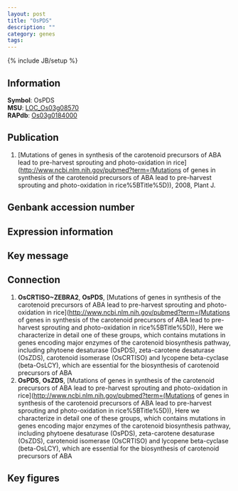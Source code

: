 ```yaml
---
layout: post
title: "OsPDS"
description: ""
category: genes
tags: 
---
```

{% include JB/setup %}

## Information
__Symbol__: OsPDS  
__MSU__: [LOC_Os03g08570](http://rice.plantbiology.msu.edu/cgi-bin/ORF_infopage.cgi?orf=LOC_Os03g08570)  
__RAPdb__: [Os03g0184000](http://rapdb.dna.affrc.go.jp/viewer/gbrowse_details/irgsp1?name=Os03g0184000)  

## Publication
1. [Mutations of genes in synthesis of the carotenoid precursors of ABA lead to pre-harvest sprouting and photo-oxidation in rice](http://www.ncbi.nlm.nih.gov/pubmed?term=(Mutations of genes in synthesis of the carotenoid precursors of ABA lead to pre-harvest sprouting and photo-oxidation in rice%5BTitle%5D)), 2008, Plant J.

## Genbank accession number

## Expression information

## Key message

## Connection
1. __OsCRTISO~ZEBRA2__, __OsPDS__, [Mutations of genes in synthesis of the carotenoid precursors of ABA lead to pre-harvest sprouting and photo-oxidation in rice](http://www.ncbi.nlm.nih.gov/pubmed?term=(Mutations of genes in synthesis of the carotenoid precursors of ABA lead to pre-harvest sprouting and photo-oxidation in rice%5BTitle%5D)),  Here we characterize in detail one of these groups, which contains mutations in genes encoding major enzymes of the carotenoid biosynthesis pathway, including phytoene desaturase (OsPDS), zeta-carotene desaturase (OsZDS), carotenoid isomerase (OsCRTISO) and lycopene beta-cyclase (beta-OsLCY), which are essential for the biosynthesis of carotenoid precursors of ABA
2. __OsPDS__, __OsZDS__, [Mutations of genes in synthesis of the carotenoid precursors of ABA lead to pre-harvest sprouting and photo-oxidation in rice](http://www.ncbi.nlm.nih.gov/pubmed?term=(Mutations of genes in synthesis of the carotenoid precursors of ABA lead to pre-harvest sprouting and photo-oxidation in rice%5BTitle%5D)),  Here we characterize in detail one of these groups, which contains mutations in genes encoding major enzymes of the carotenoid biosynthesis pathway, including phytoene desaturase (OsPDS), zeta-carotene desaturase (OsZDS), carotenoid isomerase (OsCRTISO) and lycopene beta-cyclase (beta-OsLCY), which are essential for the biosynthesis of carotenoid precursors of ABA

## Key figures


